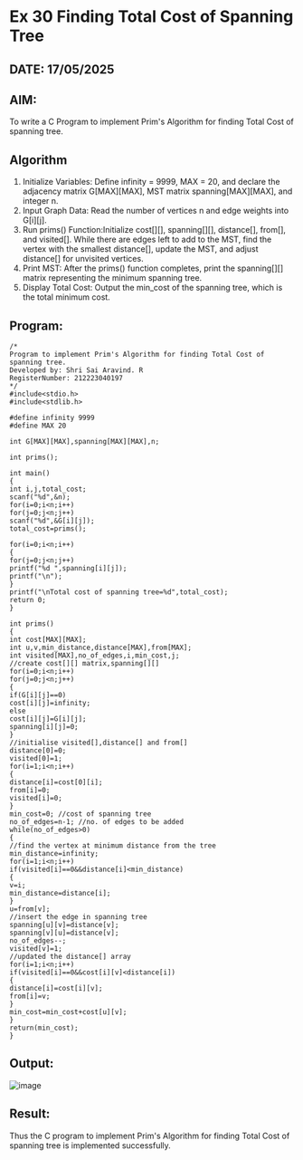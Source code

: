 # Ex 30 Finding Total Cost of Spanning Tree
## DATE: 17/05/2025
## AIM:
To write a C Program to implement Prim's Algorithm for finding Total Cost of spanning tree.
## Algorithm
1. Initialize Variables: Define infinity = 9999, MAX = 20, and declare the adjacency matrix G[MAX][MAX], MST matrix spanning[MAX][MAX], and integer n.
2. Input Graph Data: Read the number of vertices n and edge weights into G[i][j].
3. Run prims() Function:Initialize cost[][], spanning[][], distance[], from[], and visited[].
While there are edges left to add to the MST, find the vertex with the smallest distance[], update the MST, and adjust distance[] for unvisited vertices.
4. Print MST: After the prims() function completes, print the spanning[][] matrix representing the minimum spanning tree. 
5. Display Total Cost: Output the min_cost of the spanning tree, which is the total minimum cost.

## Program:
```
/*
Program to implement Prim's Algorithm for finding Total Cost of spanning tree.
Developed by: Shri Sai Aravind. R
RegisterNumber: 212223040197
*/
#include<stdio.h>
#include<stdlib.h>
 
#define infinity 9999
#define MAX 20
 
int G[MAX][MAX],spanning[MAX][MAX],n;
 
int prims();
 
int main()
{
int i,j,total_cost;
scanf("%d",&n);
for(i=0;i<n;i++)
for(j=0;j<n;j++)
scanf("%d",&G[i][j]);
total_cost=prims();

for(i=0;i<n;i++)
{
for(j=0;j<n;j++)
printf("%d ",spanning[i][j]);
printf("\n");
}
printf("\nTotal cost of spanning tree=%d",total_cost);
return 0;
}
 
int prims()
{
int cost[MAX][MAX];
int u,v,min_distance,distance[MAX],from[MAX];
int visited[MAX],no_of_edges,i,min_cost,j;
//create cost[][] matrix,spanning[][]
for(i=0;i<n;i++)
for(j=0;j<n;j++)
{
if(G[i][j]==0)
cost[i][j]=infinity;
else
cost[i][j]=G[i][j];
spanning[i][j]=0;
}
//initialise visited[],distance[] and from[]
distance[0]=0;
visited[0]=1;
for(i=1;i<n;i++)
{
distance[i]=cost[0][i];
from[i]=0;
visited[i]=0;
}
min_cost=0; //cost of spanning tree
no_of_edges=n-1; //no. of edges to be added
while(no_of_edges>0)
{
//find the vertex at minimum distance from the tree
min_distance=infinity;
for(i=1;i<n;i++)
if(visited[i]==0&&distance[i]<min_distance)
{
v=i;
min_distance=distance[i];
}
u=from[v];
//insert the edge in spanning tree
spanning[u][v]=distance[v];
spanning[v][u]=distance[v];
no_of_edges--;
visited[v]=1;
//updated the distance[] array
for(i=1;i<n;i++)
if(visited[i]==0&&cost[i][v]<distance[i])
{
distance[i]=cost[i][v];
from[i]=v;
}
min_cost=min_cost+cost[u][v];
}
return(min_cost);
}
```

## Output:

![image](https://github.com/user-attachments/assets/a035c4b8-7200-48a6-a304-0a211c8c6d3a)


## Result:
Thus the C program to implement Prim's Algorithm for finding Total Cost of spanning tree is implemented successfully.
